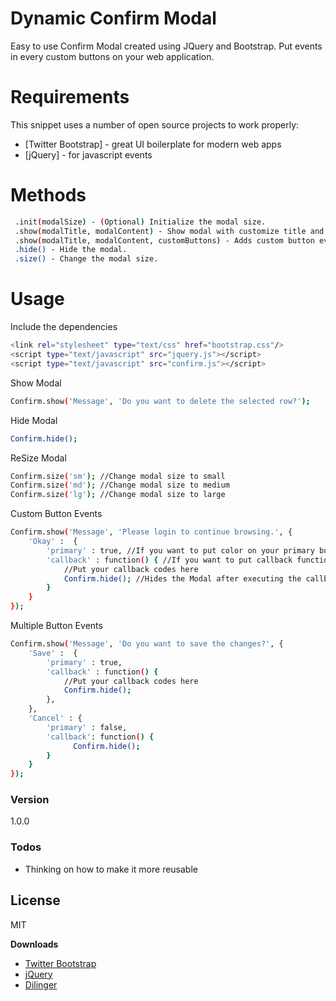 # Dynamic Confirm Modal

Easy to use Confirm Modal created using JQuery and Bootstrap. Put events in every custom buttons on your web application.

# Requirements
This snippet uses a number of open source projects to work properly:
* [Twitter Bootstrap] - great UI boilerplate for modern web apps
* [jQuery] - for javascript events
    
# Methods
```sh
 .init(modalSize) - (Optional) Initialize the modal size. 
 .show(modalTitle, modalContent) - Show modal with customize title and content.
 .show(modalTitle, modalContent, customButtons) - Adds custom button events.
 .hide() - Hide the modal.
 .size() - Change the modal size.
```

# Usage
Include the dependencies
```sh
<link rel="stylesheet" type="text/css" href="bootstrap.css"/>
<script type="text/javascript" src="jquery.js"></script>
<script type="text/javascript" src="confirm.js"></script>
```
Show Modal
```sh
Confirm.show('Message', 'Do you want to delete the selected row?');
```
Hide Modal
```sh
Confirm.hide();
```

ReSize Modal
```sh
Confirm.size('sm'); //Change modal size to small
Confirm.size('md'); //Change modal size to medium
Confirm.size('lg'); //Change modal size to large
```

Custom Button Events 
```sh
Confirm.show('Message', 'Please login to continue browsing.', {
    'Okay' :  {
        'primary' : true, //If you want to put color on your primary button
        'callback' : function() { //If you want to put callback function
            //Put your callback codes here
            Confirm.hide(); //Hides the Modal after executing the callback
        }
    }
});
```

Multiple Button Events
```sh
Confirm.show('Message', 'Do you want to save the changes?', {
    'Save' :  {
        'primary' : true, 
        'callback' : function() { 
            //Put your callback codes here
            Confirm.hide();
        },
    },
    'Cancel' : {
        'primary' : false,
        'callback': function() {
              Confirm.hide();
        }
    }
});
```

### Version
1.0.0

### Todos

 - Thinking on how to make it more reusable
 
License
----

MIT

**Downloads**
- [Twitter Bootstrap](http://twitter.github.com/bootstrap/)
- [jQuery](http://jquery.com)
- [Dilinger](http://dillinger.io)
